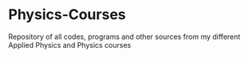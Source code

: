 # Physics-Courses
Repository of all codes, programs and other sources from my different Applied Physics and Physics courses
